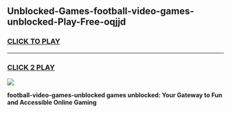 
## Unblocked-Games-football-video-games-unblocked-Play-Free-oqjjd
<h3>
<a href="https://premium76.site?title=football-video-games-unblocked&ref=18A1">CLICK TO PLAY</a></h3>
<hr>

<h3>
<a href="https://premium76.site?title=football-video-games-unblocked&ref=18A1">CLICK 2 PLAY</a>
  
</h3>

<a href="https://premium76.site?title=football-video-games-unblocked&ref=18A1"><img src="https://clearcache.store/games.png"></a>


**football-video-games-unblocked games unblocked: Your Gateway to Fun and Accessible Online Gaming**
